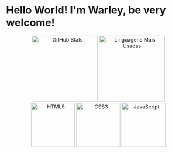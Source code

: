 # Hello World! I'm Warley, be very welcome!

<div align="center">
  <img height="180em" src="https://github-readme-stats.vercel.app/api?username=warley004&show_icons=true&theme=radical" alt="GitHub Stats" />
  <img height="180em" src="https://github-readme-stats.vercel.app/api/top-langs/?username=warley004&layout=compact&theme=radical&langs_count=10" alt="Linguagens Mais Usadas" />
</div>

<div align="center"> 
  <img src="https://cdn.jsdelivr.net/gh/devicons/devicon@latest/icons/html5/html5-original.svg" alt="HTML5" width="120" height="120"/>    
  <img src="https://cdn.jsdelivr.net/gh/devicons/devicon@latest/icons/css3/css3-original.svg" alt="CSS3" width="120" height="120"/>      
  <img src="https://cdn.jsdelivr.net/gh/devicons/devicon@latest/icons/javascript/javascript-original.svg" alt="JavaScript" width="120" height="120"/>         
</div>

